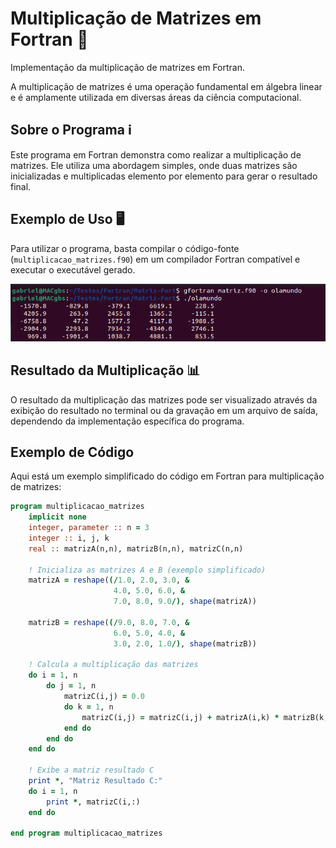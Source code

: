 # Multiplicação de Matrizes em Fortran 🧮

Implementação da multiplicação de matrizes em Fortran.

A multiplicação de matrizes é uma operação fundamental em álgebra linear e é amplamente utilizada em diversas áreas da ciência computacional.

## Sobre o Programa ℹ️

Este programa em Fortran demonstra como realizar a multiplicação de matrizes. Ele utiliza uma abordagem simples, onde duas matrizes são inicializadas e multiplicadas elemento por elemento para gerar o resultado final.

## Exemplo de Uso 🖥️

Para utilizar o programa, basta compilar o código-fonte (`multiplicacao_matrizes.f90`) em um compilador Fortran compatível e executar o executável gerado.

![Captura de tela de 2024-06-24 11-09-22](./Captura%20de%20tela%20de%202024-06-24%2011-09-22.png)

## Resultado da Multiplicação 📊

O resultado da multiplicação das matrizes pode ser visualizado através da exibição do resultado no terminal ou da gravação em um arquivo de saída, dependendo da implementação específica do programa.

## Exemplo de Código

Aqui está um exemplo simplificado do código em Fortran para multiplicação de matrizes:

```fortran
program multiplicacao_matrizes
    implicit none
    integer, parameter :: n = 3
    integer :: i, j, k
    real :: matrizA(n,n), matrizB(n,n), matrizC(n,n)

    ! Inicializa as matrizes A e B (exemplo simplificado)
    matrizA = reshape((/1.0, 2.0, 3.0, &
                       4.0, 5.0, 6.0, &
                       7.0, 8.0, 9.0/), shape(matrizA))
    
    matrizB = reshape((/9.0, 8.0, 7.0, &
                       6.0, 5.0, 4.0, &
                       3.0, 2.0, 1.0/), shape(matrizB))

    ! Calcula a multiplicação das matrizes
    do i = 1, n
        do j = 1, n
            matrizC(i,j) = 0.0
            do k = 1, n
                matrizC(i,j) = matrizC(i,j) + matrizA(i,k) * matrizB(k,j)
            end do
        end do
    end do

    ! Exibe a matriz resultado C
    print *, "Matriz Resultado C:"
    do i = 1, n
        print *, matrizC(i,:)
    end do

end program multiplicacao_matrizes

